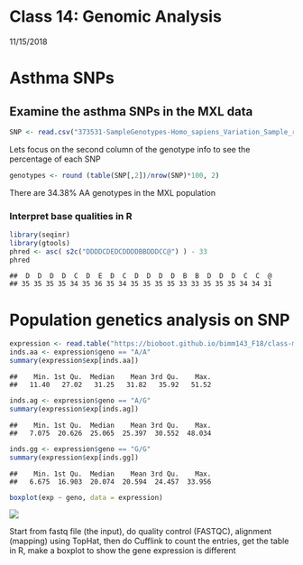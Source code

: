 Class 14: Genomic Analysis
================
11/15/2018

Asthma SNPs
===========

Examine the asthma SNPs in the MXL data
---------------------------------------

``` r
SNP <- read.csv("373531-SampleGenotypes-Homo_sapiens_Variation_Sample_rs8067378.csv")
```

Lets focus on the second column of the genotype info to see the percentage of each SNP

``` r
genotypes <- round (table(SNP[,2])/nrow(SNP)*100, 2)
```

There are 34.38% AA genotypes in the MXL population

### Interpret base qualities in R

``` r
library(seqinr)
library(gtools)
phred <- asc( s2c("DDDDCDEDCDDDDBBDDDCC@") ) - 33
phred
```

    ##  D  D  D  D  C  D  E  D  C  D  D  D  D  B  B  D  D  D  C  C  @ 
    ## 35 35 35 35 34 35 36 35 34 35 35 35 35 33 33 35 35 35 34 34 31

Population genetics analysis on SNP
===================================

``` r
expression <- read.table("https://bioboot.github.io/bimm143_F18/class-material/rs8067378_ENSG00000172057.6.txt")
inds.aa <- expression$geno == "A/A"
summary(expression$exp[inds.aa])
```

    ##    Min. 1st Qu.  Median    Mean 3rd Qu.    Max. 
    ##   11.40   27.02   31.25   31.82   35.92   51.52

``` r
inds.ag <- expression$geno == "A/G"
summary(expression$exp[inds.ag])
```

    ##    Min. 1st Qu.  Median    Mean 3rd Qu.    Max. 
    ##   7.075  20.626  25.065  25.397  30.552  48.034

``` r
inds.gg <- expression$geno == "G/G"
summary(expression$exp[inds.gg])
```

    ##    Min. 1st Qu.  Median    Mean 3rd Qu.    Max. 
    ##   6.675  16.903  20.074  20.594  24.457  33.956

``` r
boxplot(exp ~ geno, data = expression)
```

![](class14_files/figure-markdown_github/unnamed-chunk-4-1.png)

Start from fastq file (the input), do quality control (FASTQC), alignment (mapping) using TopHat, then do Cufflink to count the entries, get the table in R, make a boxplot to show the gene expression is different
